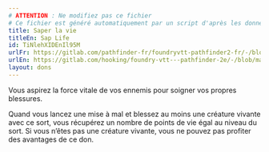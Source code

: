 ```yaml
---
# ATTENTION : Ne modifiez pas ce fichier
# Ce fichier est généré automatiquement par un script d'après les données du module Foundry VTT officiel et de sa traduction
title: Saper la vie
titleEn: Sap Life
id: TiNlehXIDEnIl95M
urlFr: https://gitlab.com/pathfinder-fr/foundryvtt-pathfinder2-fr/-/blob/master/data/feats/TiNlehXIDEnIl95M.htm
urlEn: https://gitlab.com/hooking/foundry-vtt---pathfinder-2e/-/blob/master/packs/data/feats.db/sap-life.json
layout: dons
---
```

Vous aspirez la force vitale de vos ennemis pour soigner vos propres blessures.

Quand vous lancez une mise à mal et blessez au moins une créature vivante avec ce sort, vous récupérez un nombre de points de vie égal au niveau du sort. Si vous n’êtes pas une créature vivante, vous ne pouvez pas profiter des avantages de ce don.

